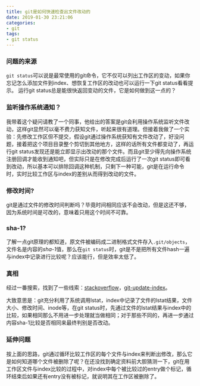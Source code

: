 ```yaml
---
title: git是如何快速检查出文件改动的
date: 2019-01-30 23:21:06
categories:
- git
tags:
- git status
---
```


### 问题的来源
`git status`可以说是最常使用的git命令，它不仅可以列出工作区的变动，如果你忘记怎么添加文件到index、想恢复工作区的改动也可以运行一下git status看看提示。
运行git status总是能很快返回变动的文件，它是如何做到这一点的？

### 监听操作系统通知？
我带着这个疑问请教了一个同事，他给出的答案是git会利用操作系统监听文件改动，这样git显然可以毫不费力获知文件，听起来很有道理。但接着我做了一个实验：先修改工作区但不提交，假设git通过操作系统获知有文件改动了，好没问题，接着把这个项目目录整个剪切到其他地方，这样的话所有文件都变动了，再运行git status发现还是能立即显示出改动的那个文件。而且git至少得先向操作系统注册回调才能收到通知吧，但实际只是在修改完成后运行了一次git status即可看到改动，所以基本可以排除回调这种机制，只剩下一种可能，git是在运行命令时，实时比较工作区与index的差别从而得到改动的文件。

### 修改时间?
git是通过文件的修改时间判断吗？毕竟时间相同应该不会改动，但是这还不够，因为系统时间是可改的，意味着只用这个时间不可靠。


### sha-1?
了解一点git原理的都知道，原文件被编码成二进制格式文件存入`.git/objects`，文件名是内容的*sha-1*值，那么在`git status`时，git是不是把所有文件hash一遍与index中记录进行比较呢？应该能行，但是效率太低了。


### 真相
经过一番搜索，找到了一些线索：[stackoverflow](https://stackoverflow.com/questions/4075528/what-algorithm-does-git-use-to-detect-changes-on-your-working-tree/4075667)，[git-update-index](https://mirrors.edge.kernel.org/pub/software/scm/git/docs/git-update-index.html#_using_8220_assume_unchanged_8221_bit)。

大致意思是：git充分利用了系统调用lstat，index中记录了文件的lstat结果，文件大小、修改时间、inode等，在git status时，先通过文件的lstat结果与index中的比较，如果相同那么不用进一步处理就当做相同；对于那些不同的，再进一步通过内容sha-1比较是否相同来最终判别是否改动。

### 延伸问题
按上面的思路，git通过循环比较工作区的每个文件与index来判断出修改，那么它是如何知道哪个文件被删除了呢？在还没找到确定资料前大胆猜测一下，git在用工作区文件与index比较的过程中，对index中每个被比较过的entry做个标记，循环结束后如果还有entry没有被标记，就说明其在工作区被删除了。